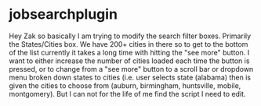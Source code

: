 # jobsearchplugin


Hey Zak so basically I am trying to modify the search filter boxes.
Primarily the States/Cities box. We have 200+ cities in there so to get to the bottom of the list currently 
it takes a long time with hitting the "see more" button. I want to either increase the number of cities 
loaded each time the button is pressed, or to change from a "see more" button to a scroll bar or dropdown menu 
broken down states to cities (i.e. user selects state (alabama) then is given the cities to choose from (auburn, 
birmingham, huntsville, mobile, montgomery). 
But I can not for the life of me find the script I need to edit.
